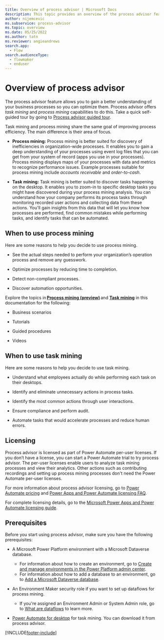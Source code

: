 ```yaml
---
title: Overview of process advisor | Microsoft Docs
description: This topic provides an overview of the process advisor feature in Power Automate.
author: nijemcevic 
ms.subservice: process-advisor
ms.topic: overview
ms.date: 05/25/2022
ms.author: tatn
ms.reviewer: angieandrews
search.app: 
  - Flow
search.audienceType: 
  - flowmaker
  - enduser
---
```


# Overview of process advisor

The process advisor feature allows you to gain a better understanding of your business processes so you can optimize them. Process advisor offers *task mining* and *process mining* capabilities to do this. Take a quick self-guided tour by going to [Process advisor guided tour](https://guidedtour.microsoft.com/en-us/guidedtour/power-platform/process-advisor/1/1).

Task mining and process mining share the same goal of improving process efficiency. The main difference is their area of focus.

- **Process mining:** Process mining is better suited for discovery of inefficiencies in organization-wide processes. It enables you to gain a deep understanding of your processes using event log files that you can get from your system of record (apps you use in your processes). Process mining displays maps of your processes with data and metrics to recognize performance issues. Example processes suitable for process mining include *accounts receivable* and *order-to-cash*.

- **Task mining:** Task mining is better suited to discover tasks happening on the desktop. It enables you to zoom-in to specific desktop tasks you might have discovered during your process mining analysis. You can understand how your company performs its process tasks through monitoring recorded user actions and collecting data from these actions. You'll gain insights from this data that will let you know how processes are performed, find common mistakes while performing tasks, and identify tasks that can be automated.

## When to use process mining

Here are some reasons to help you decide to use process mining.

- See the actual steps needed to perform your organization’s operation process and remove any guesswork.

- Optimize processes by reducing time to completion.

- Detect non-compliant processes.

- Discover automation opportunities.

Explore the topics in [**Process mining (preview)**](process-mining-overview.md) and [**Task mining**](task-mining-overview.md) in this documentation for the following:

- Business scenarios

- Tutorials

- Guided procedures

- Videos

## When to use task mining

Here are some reasons to help you decide to use task mining.

- Understand what employees actually do while performing each task on their desktops.

- Identify and eliminate unnecessary actions in process tasks.

- Identify the most common actions through user interactions.

- Ensure compliance and perform audit.

- Automate tasks that would accelerate processes and reduce human errors.

## Licensing

Process advisor is licensed as part of Power Automate per-user licenses. If you don’t have a license, you can start a Power Automate trial to try process advisor. The per-user licenses enable users to analyze task mining processes and view their analytics. Other actions such as contributing recordings and setting up process mining processes don't need the Power Automate per-user licenses.

For more information about process advisor licensing, go to [Power Automate pricing](https://us.flow.microsoft.com/pricing/) and [Power Apps and Power Automate licensing FAQ](/power-platform/admin/powerapps-flow-licensing-faq).

For complete licensing details, go to the [Microsoft Power Apps and Power Automate licensing guide](https://go.microsoft.com/fwlink/?LinkId=2085130).

## Prerequisites

Before you start using process advisor, make sure you have the following prerequisites:

- A Microsoft Power Platform environment with a Microsoft Dataverse database.
  - For information about how to create an environment, go to [Create and manage environments in the Power Platform admin center](/power-platform/admin/create-environment).
  - For information about how to add a database to an environment, go to [Add a Microsoft Dataverse database](/power-platform/admin/create-database).

- An Environment Maker security role if you want to set up dataflows for process mining.
    - If you're assigned an Environment Admin or System Admin role, go to [What are dataflows](/power-query/dataflows/overview-dataflows-across-power-platform-dynamics-365) to learn more.
   
- [Power Automate for desktop](desktop-flows/introduction.md) for task mining. You can download it from process advisor.

[!INCLUDE[footer-include](includes/footer-banner.md)]

